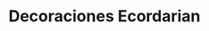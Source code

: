 ---
title: "Decoraciones Ecordarian"
url: /caracas/decoraciones-ecordarian/
shop: decoración interior
---